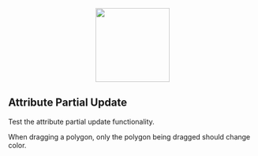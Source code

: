 <div align="center">
   <img width="150" heigth="150" src="https://webpack.js.org/assets/icon-square-big.svg" />
</div>

## Attribute Partial Update

Test the attribute partial update functionality.

When dragging a polygon, only the polygon being dragged should change color.